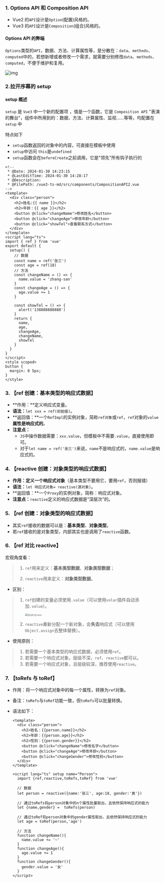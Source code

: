 ### 1. Options API 和 Composition API

- Vue2 的`API`设计是`Option`(配置)风格的。
- Vue3 的`API`设计是`Composition`(组合)风格的。

#### Options API 的弊端

`Options`类型的`API`，数据、方法、计算属性等，是分散在：`data`、`methods`、`computed`中的，若想新增或者修改一个需求，就需要分别修改`data`、`methods`、`computed`，不便于维护和复用。

![img](https://gitee.com/xuchp/typora-pics/raw/master/images/27764adda45a5aa388cb8f55affa3178831-20240130114549239.gif)

### 2.拉开序幕的 setup

#### setup 概述

`setup` 是 `Vue3` 中一个新的配置项 ，值是一个函数，它是 `Composition API` "表演的舞台"，组件中所用到的：数据、方法、计算属性、监视……等等，均配置在 `setup` 中

特点如下

- `setup`函数返回的对象中的内容，可直接在模板中使用
- `setup`中访问 `this`是`undefined`
- `setup`函数会在`beforeCreate`之前调用，它是"领先"所有钩子执行的

```vue
<!--
 * @Date: 2024-01-30 14:23:15
 * @LastEditTime: 2024-01-30 14:28:17
 * @Description: 
 * @FilePath: /vue3-ts-md/src/components/CompositionAPI2.vue
-->
<template>
  <div class="person">
    <h2>姓名:{{ name }}</h2>
    <h2>年龄：{{ age }}</h2>
    <button @click="changeName">修改姓名</button>
    <button @click="changeAge">修改年龄</button>
    <button @click="showTel">查看联系方式</button>
  </div>
</template>
<script lang="ts">
import { ref } from 'vue'
export default {
  setup() {
    // 数据
    const name = ref('张三')
    const age = ref(18)
    // 方法
    const changeName = () => {
      name.value = 'zhang-san'
    }
    const changeAge = () => {
      age.value += 1
    }

    const showTel = () => {
      alert('138888888888')
    }
    return {
      name,
      age,
      changeAge,
      changeName,
      showTel
    }
  }
}
</script>
<style scoped>
button {
  margin: 0 5px;
}
</style>
```

### 3. 【ref 创建：基本类型的响应式数据】

- **作用：**定义响应式变量。
- **语法：**`let xxx = ref(初始值)`。
- **返回值：**一个`RefImpl`的实例对象，简称`ref对象`或`ref`，`ref`对象的`value`**属性是响应式的**。
- **注意点：**
  - `JS`中操作数据需要：`xxx.value`，但模板中不需要`.value`，直接使用即可。
  - 对于`let name = ref('张三')`来说，`name`不是响应式的，`name.value`是响应式的。

### 4. 【reactive 创建：对象类型的响应式数据】

- **作用：**定义一个**响应式对象**（基本类型不要用它，要用`ref`，否则报错）
- **语法：**`let 响应式对象= reactive(源对象)`。
- **返回值：**一个`Proxy`的实例对象，简称：响应式对象。
- **注意点：**`reactive`定义的响应式数据是“深层次”的。

### 5. 【ref 创建：对象类型的响应式数据】

- 其实`ref`接收的数据可以是：**基本类型**、**对象类型**。
- 若`ref`接收的是对象类型，内部其实也是调用了`reactive`函数。

### 6. 【ref 对比 reactive】

宏观角度看：

> 1. `ref`用来定义：**基本类型数据**、**对象类型数据**；
>
> 2. `reactive`用来定义：**对象类型数据**。

- 区别：

> 1. `ref`创建的变量必须使用`.value`（可以使用`volar`插件自动添加`.value`）。
>
>    <img src="https://gitee.com/xuchp/typora-pics/raw/master/images/%E8%87%AA%E5%8A%A8%E8%A1%A5%E5%85%85value.png" alt="自动补充value" style="zoom:50%;" /> 
>
> 2. `reactive`重新分配一个新对象，会**失去**响应式（可以使用`Object.assign`去整体替换）。

- 使用原则：

> 1. 若需要一个基本类型的响应式数据，必须使用`ref`。
> 2. 若需要一个响应式对象，层级不深，`ref`、`reactive`都可以。
> 3. 若需要一个响应式对象，且层级较深，推荐使用`reactive`。

### 7. 【toRefs 与 toRef】

- 作用：将一个响应式对象中的每一个属性，转换为`ref`对象。

- 备注：`toRefs`与`toRef`功能一致，但`toRefs`可以批量转换。

- 语法如下：

  ```vue
  <template>
    <div class="person">
      <h2>姓名：{{person.name}}</h2>
      <h2>年龄：{{person.age}}</h2>
      <h2>性别：{{person.gender}}</h2>
      <button @click="changeName">修改名字</button>
      <button @click="changeAge">修改年龄</button>
      <button @click="changeGender">修改性别</button>
    </div>
  </template>
  
  <script lang="ts" setup name="Person">
    import {ref,reactive,toRefs,toRef} from 'vue'
  
    // 数据
    let person = reactive({name:'张三', age:18, gender:'男'})
  	
    // 通过toRefs将person对象中的n个属性批量取出，且依然保持响应式的能力
    let {name,gender} =  toRefs(person)
  	
    // 通过toRef将person对象中的gender属性取出，且依然保持响应式的能力
    let age = toRef(person,'age')
  
    // 方法
    function changeName(){
      name.value += '~'
    }
    function changeAge(){
      age.value += 1
    }
    function changeGender(){
      gender.value = '女'
    }
  </script>
  ```

  
